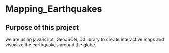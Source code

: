 # Mapping_Earthquakes

## Purpose of this project 
we are using javaScript, GeoJSON, D3 library  to create interactive  maps and visualize the earthquakes around the globe.